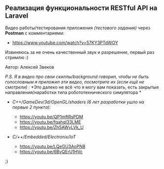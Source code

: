 ## Реализация функциональности RESTful API на Laravel

Видео работы/тестирования приложения *(тестового задания)* через **Postman** с комментариями:
- https://www.youtube.com/watch?v=57KY3PTdWOY

Извиняюсь за не очень качественный звук и разрешение, первый раз стримлю :)


Автор: Алексей Звеков



*P.S.*
*Я в видео про свои скиллы/background говорил, чтобы не быть голословным я приложил эти видео, посмотрите их (если ещё не смотрели) :*
*Это далеко не всё что я могу вам показать, есть закрытые направления/наработки типа робототехнического симулятора *

- *С++/GameDev/3d/OpenGL/shaders (6 лет разработки ушло на первые 2 пункта):*
  - https://youtu.be/QP1mftRsPDM
  - https://youtu.be/fqahqI33LME
  - https://youtu.be/Zh5AWyLVk_U

- *С/++/Embedded/Electronix/IoT* 
  - https://youtu.be/LQeGU3AoPN8
  - https://youtu.be/6BvQErU1HVc

;)

